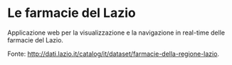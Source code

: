 # Le farmacie del Lazio

Applicazione web per la visualizzazione e la navigazione in real-time delle farmacie del Lazio.

Fonte: http://dati.lazio.it/catalog/it/dataset/farmacie-della-regione-lazio.


